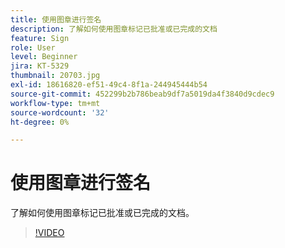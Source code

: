 ```yaml
---
title: 使用图章进行签名
description: 了解如何使用图章标记已批准或已完成的文档
feature: Sign
role: User
level: Beginner
jira: KT-5329
thumbnail: 20703.jpg
exl-id: 18616820-ef51-49c4-8f1a-244945444b54
source-git-commit: 452299b2b786beab9df7a5019da4f3840d9cdec9
workflow-type: tm+mt
source-wordcount: '32'
ht-degree: 0%

---
```


# 使用图章进行签名

了解如何使用图章标记已批准或已完成的文档。

>[!VIDEO](https://video.tv.adobe.com/v/3411252?quality=12&learn=on&hidetitle=true&captions=chi_hans)
